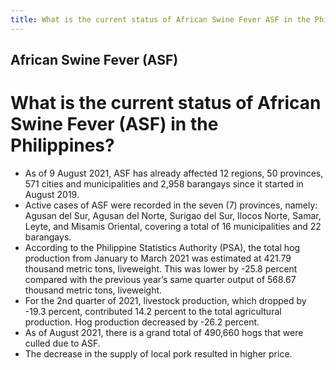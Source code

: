 ```yaml
---
title: What is the current status of African Swine Fever ASF in the Philippines
---
```


## African Swine Fever (ASF)

# What is the current status of African Swine Fever (ASF) in the Philippines?


 - As of 9 August 2021, ASF has already affected 12 regions, 50 provinces, 571 cities and municipalities and 2,958 barangays since it started in August 2019. 
 - Active cases of ASF were recorded in the seven (7) provinces, namely: Agusan del Sur, Agusan del Norte, Surigao del Sur, Ilocos Norte, Samar, Leyte, and Misamis Oriental, covering a total of 16 municipalities and 22 barangays.
 - According to the Philippine Statistics Authority (PSA), the total hog production from January to March 2021 was estimated at 421.79 thousand metric tons, liveweight. This was lower by -25.8 percent compared with the previous year’s same quarter output of 568.67 thousand metric tons, liveweight.
 - For the 2nd quarter of 2021, livestock production, which dropped by -19.3 percent, contributed 14.2 percent to the total agricultural production. Hog production decreased by -26.2 percent.
 - As of August 2021, there is a grand total of 490,660 hogs that were culled due to ASF.
 - The decrease in the supply of local pork resulted in higher price.
